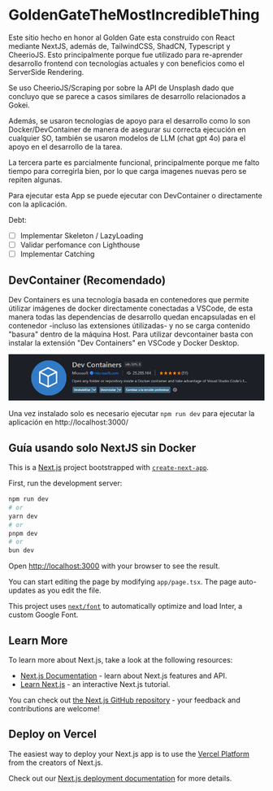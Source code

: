 # GoldenGateTheMostIncredibleThing

Este sitio hecho en honor al Golden Gate esta construido con React mediante NextJS, además de, TailwindCSS, ShadCN, Typescript y CheerioJS. Esto principalmente porque fue utilizado para re-aprender desarrollo frontend con tecnologías actuales y con beneficios como el ServerSide Rendering.

Se uso CheerioJS/Scraping por sobre la API de Unsplash dado que concluyo que se parece a casos similares de desarrollo relacionados a Gokei.

Además, se usaron tecnologías de apoyo para el desarrollo como lo son Docker/DevContainer de manera de asegurar su correcta ejecución en cualquier SO, también se usaron modelos de LLM (chat gpt 4o) para el apoyo en el desarrollo de la tarea.

La tercera parte es parcialmente funcional, principalmente porque me falto tiempo para corregirla bien, por lo que carga imagenes nuevas pero se repiten algunas.

Para ejecutar esta App se puede ejecutar con DevContainer o directamente con la aplicación.

Debt:  
- [ ] Implementar Skeleton / LazyLoading
- [ ] Validar perfomance con Lighthouse
- [ ] Implementar Catching

## DevContainer (Recomendado)

Dev Containers es una tecnología basada en contenedores que permite útilizar imágenes de docker directamente conectadas a VSCode, de esta manera todas las dependencias de desarrollo quedan encapsuladas en el contenedor -incluso las extensiones útilizadas- y no se carga contenido "basura" dentro de la máquina Host.
Para utilizar devcontainer basta con instalar la extensión "Dev Containers" en VSCode y Docker Desktop.

![DevContainer](image.png)

Una vez instalado solo es necesario ejecutar `npm run dev` para ejecutar la aplicación en
http://localhost:3000/


## Guía usando solo NextJS sin Docker

This is a [Next.js](https://nextjs.org/) project bootstrapped with [`create-next-app`](https://github.com/vercel/next.js/tree/canary/packages/create-next-app).

First, run the development server:

```bash
npm run dev
# or
yarn dev
# or
pnpm dev
# or
bun dev
```

Open [http://localhost:3000](http://localhost:3000) with your browser to see the result.

You can start editing the page by modifying `app/page.tsx`. The page auto-updates as you edit the file.

This project uses [`next/font`](https://nextjs.org/docs/basic-features/font-optimization) to automatically optimize and load Inter, a custom Google Font.

## Learn More

To learn more about Next.js, take a look at the following resources:

-   [Next.js Documentation](https://nextjs.org/docs) - learn about Next.js features and API.
-   [Learn Next.js](https://nextjs.org/learn) - an interactive Next.js tutorial.

You can check out [the Next.js GitHub repository](https://github.com/vercel/next.js/) - your feedback and contributions are welcome!

## Deploy on Vercel

The easiest way to deploy your Next.js app is to use the [Vercel Platform](https://vercel.com/new?utm_medium=default-template&filter=next.js&utm_source=create-next-app&utm_campaign=create-next-app-readme) from the creators of Next.js.

Check out our [Next.js deployment documentation](https://nextjs.org/docs/deployment) for more details.
